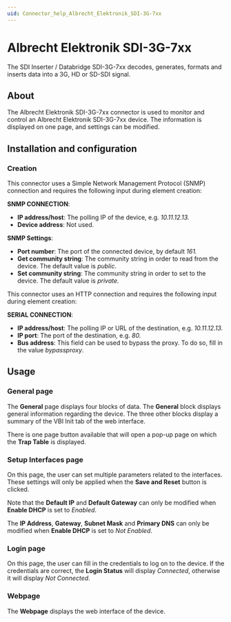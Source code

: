 ```yaml
---
uid: Connector_help_Albrecht_Elektronik_SDI-3G-7xx
---
```


# Albrecht Elektronik SDI-3G-7xx

The SDI Inserter / Databridge SDI-3G-7xx decodes, generates, formats and inserts data into a 3G, HD or SD-SDI signal.

## About

The Albrecht Elektronik SDI-3G-7xx connector is used to monitor and control an Albrecht Elektronik SDI-3G-7xx device. The information is displayed on one page, and settings can be modified.

## Installation and configuration

### Creation

This connector uses a Simple Network Management Protocol (SNMP) connection and requires the following input during element creation:

**SNMP CONNECTION**:

- **IP address/host**: The polling IP of the device, e.g. *10.11.12.13.*
- **Device address**: Not used.

**SNMP Settings**:

- **Port number**: The port of the connected device, by default *161.*
- **Get community string**: The community string in order to read from the device. The default value is *public*.
- **Set community string**: The community string in order to set to the device. The default value is *private.*

This connector uses an HTTP connection and requires the following input during element creation:

**SERIAL CONNECTION**:

- **IP address/host**: The polling IP or URL of the destination, e.g. *10.11.12.13.*
- **IP port**: The port of the destination, e.g. *80.*
- **Bus address**: This field can be used to bypass the proxy. To do so, fill in the value *bypassproxy*.

## Usage

### General page

The **General** page displays four blocks of data. The **General** block displays general information regarding the device. The three other blocks display a summary of the VBI Init tab of the web interface.

There is one page button available that will open a pop-up page on which the **Trap Table** is displayed.

### Setup Interfaces page

On this page, the user can set multiple parameters related to the interfaces. These settings will only be applied when the **Save and Reset** button is clicked.

Note that the **Default IP** and **Default Gateway** can only be modified when **Enable DHCP** is set to *Enabled*.

The **IP Address**, **Gateway**, **Subnet Mask** and **Primary DNS** can only be modified when **Enable DHCP** is set to *Not* *Enabled*.

### Login page

On this page, the user can fill in the credentials to log on to the device. If the credentials are correct, the **Login Status** will display *Connected*, otherwise it will display *Not* *Connected*.

### Webpage

The **Webpage** displays the web interface of the device.
